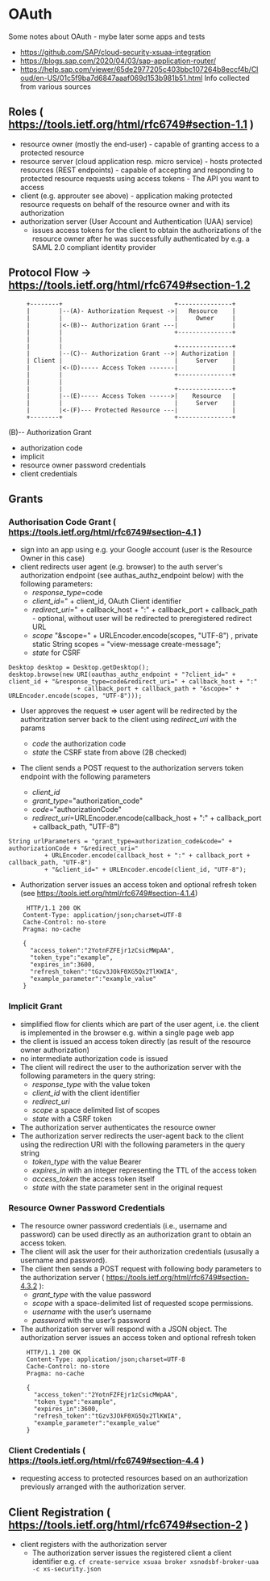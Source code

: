 # OAuth
Some notes about OAuth - mybe later some apps and tests
* https://github.com/SAP/cloud-security-xsuaa-integration
* https://blogs.sap.com/2020/04/03/sap-application-router/
* https://help.sap.com/viewer/65de2977205c403bbc107264b8eccf4b/Cloud/en-US/01c5f9ba7d6847aaaf069d153b981b51.html
Info collected from various sources
## Roles ( https://tools.ietf.org/html/rfc6749#section-1.1 )
* resource owner (mostly the end-user) - capable of granting access to a protected resource 
* resource server (cloud application resp. micro service) - hosts protected resources (REST endpoints) - capable of accepting and responding to protected resource requests using access tokens - The API you want to access
* client (e.g. approuter see above) - application making protected resource requests on behalf of the resource owner and with its authorization
* authorization server (User Account and Authentication (UAA) service) 
  * issues access tokens for the client to obtain the authorizations of the resource owner after he was successfully authenticated by e.g. a SAML 2.0 compliant identity provider
## Protocol Flow -> https://tools.ietf.org/html/rfc6749#section-1.2
```
     +--------+                               +---------------+
     |        |--(A)- Authorization Request ->|   Resource    |
     |        |                               |     Owner     |
     |        |<-(B)-- Authorization Grant ---|               |
     |        |                               +---------------+
     |        |
     |        |                               +---------------+
     |        |--(C)-- Authorization Grant -->| Authorization |
     | Client |                               |     Server    |
     |        |<-(D)----- Access Token -------|               |
     |        |                               +---------------+
     |        |
     |        |                               +---------------+
     |        |--(E)----- Access Token ------>|    Resource   |
     |        |                               |     Server    |
     |        |<-(F)--- Protected Resource ---|               |
     +--------+                               +---------------+
```
(B)-- Authorization Grant
* authorization code
* implicit
* resource owner password credentials
* client credentials

## Grants
### Authorisation Code Grant ( https://tools.ietf.org/html/rfc6749#section-4.1 )
* sign into an app using e.g. your Google account (user is the Resource Owner in this case)
* client redirects user agent (e.g. browser) to the auth server's authorization endpoint (see authas_authz_endpoint below) with the following parameters:
  * *response_type*=code
  * *client_id*=" + client_id, OAuth Client identifier
  * *redirect_uri*=" + callback_host + ":" + callback_port + callback_path - optional, without user will be redirected to preregistered redirect URL
  * *scope* "&scope=" + URLEncoder.encode(scopes, "UTF-8") , private static String scopes = "view-message create-message";
  * *state* for CSRF
  
 ```
Desktop desktop = Desktop.getDesktop();
desktop.browse(new URI(oauthas_authz_endpoint + "?client_id=" + client_id + "&response_type=code&redirect_uri=" + callback_host + ":"
                    + callback_port + callback_path + "&scope=" + URLEncoder.encode(scopes, "UTF-8")));
 ```
* User approves the request => user agent will be redirected by the authoritzation server back to the client using *redirect_uri* with the params 
  * *code* the authorization code
  * *state* the CSRF state from above (2B checked)
  
* The client sends a POST request to the authorization servers token endpoint with the following parameters
  * *client_id*
  * *grant_type*="authorization_code"
  * *code*="authorizationCode"
  * *redirect_uri*=URLEncoder.encode(callback_host + ":" + callback_port + callback_path, "UTF-8")

```
String urlParameters = "grant_type=authorization_code&code=" + authorizationCode + "&redirect_uri="
          + URLEncoder.encode(callback_host + ":" + callback_port + callback_path, "UTF-8") 
          + "&client_id=" + URLEncoder.encode(client_id, "UTF-8");
```
* Authorization server issues an access token and optional refresh
   token (see https://tools.ietf.org/html/rfc6749#section-4.1.4)
 ```
      HTTP/1.1 200 OK
     Content-Type: application/json;charset=UTF-8
     Cache-Control: no-store
     Pragma: no-cache

     {
       "access_token":"2YotnFZFEjr1zCsicMWpAA",
       "token_type":"example",
       "expires_in":3600,
       "refresh_token":"tGzv3JOkF0XG5Qx2TlKWIA",
       "example_parameter":"example_value"
     }

 ```
### Implicit Grant
* simplified flow for clients which are part of the user agent, i.e. the client is implemented in the browser e.g. within a single page web app
* the client is issued an access token directly (as result of the resource owner authorization)
* no intermediate authorization code is issued
* The client will redirect the user to the authorization server with the following parameters in the query string:
  * *response_type* with the value token
  * *client_id* with the client identifier
  * *redirect_uri*
  * *scope* a space delimited list of scopes
  * *state* with a CSRF token
* The authorization server authenticates the resource owner
* The authorization server redirects the user-agent back to the client using the redirection URI with the following parameters in the query string
  * *token_type* with the value Bearer
  * *expires_in* with an integer representing the TTL of the access token
  * *access_token* the access token itself
  * *state* with the state parameter sent in the original request



### Resource Owner Password Credentials
* The resource owner password credentials (i.e., username and password) can be used directly as an authorization grant to obtain an access token. 
* The client will ask the user for their authorization credentials (ususally a username and password).
* The client then sends a POST request with following body parameters to the authorization server ( https://tools.ietf.org/html/rfc6749#section-4.3.2 ):
  * *grant_type* with the value password
  * *scope* with a space-delimited list of requested scope permissions.
  * *username* with the user’s username
  * *password* with the user’s password
* The authorization server will respond with a JSON object. The authorization server issues an access token and optional refresh token
```
     HTTP/1.1 200 OK
     Content-Type: application/json;charset=UTF-8
     Cache-Control: no-store
     Pragma: no-cache

     {
       "access_token":"2YotnFZFEjr1zCsicMWpAA",
       "token_type":"example",
       "expires_in":3600,
       "refresh_token":"tGzv3JOkF0XG5Qx2TlKWIA",
       "example_parameter":"example_value"
     }
```


### Client Credentials ( https://tools.ietf.org/html/rfc6749#section-4.4 )
* requesting access to protected resources based on an authorization previously arranged with the authorization server.

    
## Client Registration ( https://tools.ietf.org/html/rfc6749#section-2 )  
* client registers with the authorization server
  * The authorization server issues the registered client a client identifier e.g.
  ```cf create-service xsuaa broker xsnodsbf-broker-uaa -c xs-security.json ```
